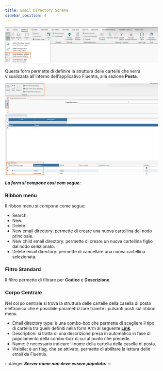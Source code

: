 ```yaml
---
title: Email Directory Schema   
sidebar_position: 4
---
```

![](../../../../static/images/20250221110118.png)

Questa form permette di definire la struttura delle cartelle che verrà visualizzata all'interno dell'applicativo Fluentis, alla sezione **Posta**.  

![](../../../../static/images/20250221110445.png)  

***La form si compone così com segue:***

### Ribbon menu
Il ribbon menu si compone come segue:
* Search.
* New.
* Delete.
* New email directory: permette di creare una nuova cartellina dal nodo principale.
* New child email directory: permette di creare un nuova cartellina figlio dal nodo selezionato.
* Delete email directory: permette di cancellare una nuova cartellina selezionata.  

### Filtro Standard
Il filtro permette di filtrare per **Codice** e **Descrizione**.   


### Corpo Centrale
Nel corpo centrale si trova la struttura delle cartelle della casella di posta elettronica che è possibile parametrizzare tramite i pulsanti posti sul ribbon menu.   
* Email directory type: è una combo-box che permette di scegliere il tipo di cartella tra quelli definiti nella form Arm al seguente [**Link**](docs/arm/platform/users/email-dir-type.md).  
* Description: si tratta di una descrizione presa in automatico in fase di popolamento della combo-box di cui al punto che precede.
* Name: è necessario indicare il nome della cartella della casella di posta.   
* Visibile: è un flag, che se attivato, permette di abilitare la lettura delle email da Fluentis.  
  
:::danger
***Server name non deve essere popolato.***
:::

